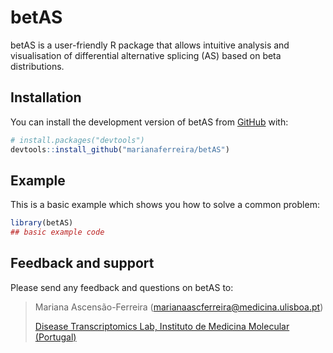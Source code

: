 
# betAS

<!-- badges: start -->
<!-- badges: end -->

betAS is a user-friendly R package that allows intuitive analysis and
visualisation of differential alternative splicing (AS) based on
beta distributions.

## Installation

You can install the development version of betAS from [GitHub](https://github.com/) with:

``` r
# install.packages("devtools")
devtools::install_github("marianaferreira/betAS")
```

## Example

This is a basic example which shows you how to solve a common problem:

``` r
library(betAS)
## basic example code
```

## Feedback and support

Please send any feedback and questions on betAS to:

> Mariana Ascensão-Ferreira ([marianaascferreira@medicina.ulisboa.pt][email])
> 
> [Disease Transcriptomics Lab, Instituto de Medicina Molecular (Portugal)][NMorais]

[email]: mailto:marianaascferreira@medicina.ulisboa.pt
[NMorais]: http://imm.medicina.ulisboa.pt/group/distrans/

